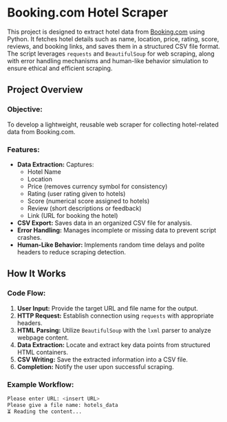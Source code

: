 # Booking.com Hotel Scraper

This project is designed to extract hotel data from [Booking.com](https://www.booking.com) using Python. It fetches hotel details such as name, location, price, rating, score, reviews, and booking links, and saves them in a structured CSV file format. The script leverages `requests` and `BeautifulSoup` for web scraping, along with error handling mechanisms and human-like behavior simulation to ensure ethical and efficient scraping.

## Project Overview

### Objective:
To develop a lightweight, reusable web scraper for collecting hotel-related data from Booking.com.

### Features:
- **Data Extraction:** Captures:
  - Hotel Name
  - Location
  - Price (removes currency symbol for consistency)
  - Rating (user rating given to hotels)
  - Score (numerical score assigned to hotels)
  - Review (short descriptions or feedback)
  - Link (URL for booking the hotel)
- **CSV Export:** Saves data in an organized CSV file for analysis.
- **Error Handling:** Manages incomplete or missing data to prevent script crashes.
- **Human-Like Behavior:** Implements random time delays and polite headers to reduce scraping detection.
  
## How It Works

### Code Flow:
1. **User Input:** Provide the target URL and file name for the output.
2. **HTTP Request:** Establish connection using `requests` with appropriate headers.
3. **HTML Parsing:** Utilize `BeautifulSoup` with the `lxml` parser to analyze webpage content.
4. **Data Extraction:** Locate and extract key data points from structured HTML containers.
5. **CSV Writing:** Save the extracted information into a CSV file.
6. **Completion:** Notify the user upon successful scraping.

### Example Workflow:
```bash
Please enter URL: <insert URL>
Please give a file name: hotels_data
⏳ Reading the content...

